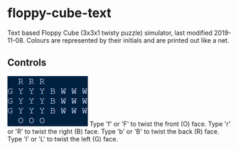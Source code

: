 # floppy-cube-text
Text based Floppy Cube (3x3x1 twisty puzzle) simulator, last modified 2019-11-08. Colours are represented by their initials and are printed out like a net.

## Controls
![Image of the solved state](solved.png)
Type 'f' or 'F' to twist the front (O) face.
Type 'r' or 'R' to twist the right (B) face.
Type 'b' or 'B' to twist the back (R) face.
Type 'l' or 'L' to twist the left (G) face.
